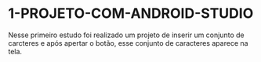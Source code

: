 # 1-PROJETO-COM-ANDROID-STUDIO
Nesse primeiro estudo foi realizado um projeto de inserir um conjunto de carcteres e após apertar o botão, esse conjunto de caracteres aparece na tela.
